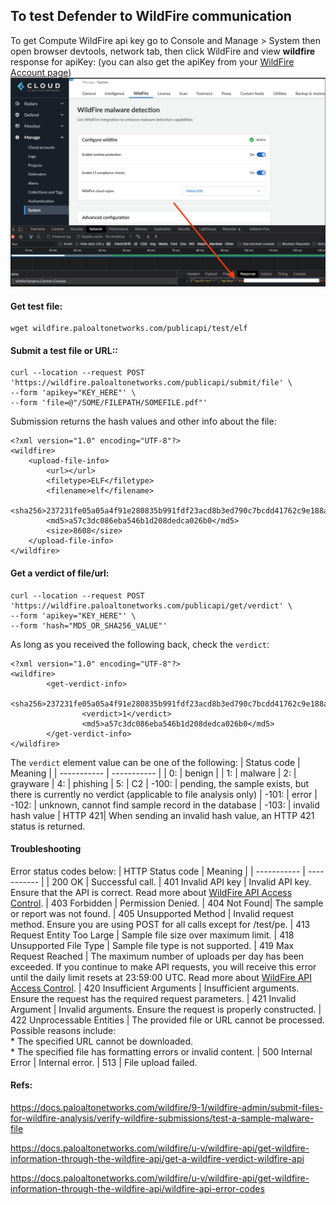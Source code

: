 ## To test Defender to WildFire communication

To get Compute WildFire api key go to Console and Manage > System then open browser devtools, network tab, then click WildFire and view **wildfire** response for apiKey: (you can also get the apiKey from your [WildFire Account page](https://wildfire.paloaltonetworks.com/wildfire/account))
![](./images/2022-05-20-08-09-38.png)

#### Get test file:
```
wget wildfire.paloaltonetworks.com/publicapi/test/elf
```

#### Submit a test file or URL::
```
curl --location --request POST 'https://wildfire.paloaltonetworks.com/publicapi/submit/file' \
--form 'apikey="KEY_HERE"' \
--form 'file=@"/SOME/FILEPATH/SOMEFILE.pdf"'
```

Submission returns the hash values and other info about the file:
```
<?xml version="1.0" encoding="UTF-8"?>
<wildfire>
    <upload-file-info>
        <url></url>
        <filetype>ELF</filetype>
        <filename>elf</filename>
        <sha256>237231fe05a05a4f91e280835b991fdf23acd8b3ed790c7bcdd41762c9e188aa</sha256>
        <md5>a57c3dc086eba546b1d208dedca026b0</md5>
        <size>8608</size>
    </upload-file-info>
</wildfire>
```

#### Get a verdict of file/url:
```
curl --location --request POST 'https://wildfire.paloaltonetworks.com/publicapi/get/verdict' \
--form 'apikey="KEY_HERE"' \
--form 'hash="MD5_OR_SHA256_VALUE"'
```

As long as you received the following back, check the `verdict`:
```
<?xml version="1.0" encoding="UTF-8"?>
<wildfire>
        <get-verdict-info>
                <sha256>237231fe05a05a4f91e280835b991fdf23acd8b3ed790c7bcdd41762c9e188aa</sha256>
                <verdict>1</verdict>
                <md5>a57c3dc086eba546b1d208dedca026b0</md5>
        </get-verdict-info>
</wildfire>
```

The `verdict` element value can be one of the following:
| Status code | Meaning |
| ----------- | ----------- | 
| 0: | benign |
| 1:  | malware
| 2: | grayware
| 4: | phishing
| 5: | C2
| -100: | pending, the sample exists, but there is currently no verdict (applicable to file analysis only)
| -101: | error
| -102: | unknown, cannot find sample record in the database
| -103: | invalid hash value
| HTTP 421| When sending an invalid hash value, an HTTP 421 status is returned.

#### Troubleshooting

Error status codes below:
| HTTP Status code | Meaning |
| ----------- | ----------- | 
| 200 OK | Successful call.
| 401 Invalid API key | Invalid API key. Ensure that the API is correct. Read more about [WildFire API Access Control](https://docs.paloaltonetworks.com/content/techdocs/en_US/wildfire/u-v/wildfire-api/about-the-wildfire-api/wildfire-api-access-control.html#ida6454901-e274-4381-8f64-958d2404e6e3).
| 403 Forbidden | Permission Denied.
| 404 Not Found| The sample or report was not found.
| 405 Unsupported Method | Invalid request method. Ensure you are using POST for all calls except for /test/pe.
| 413 Request Entity Too Large | Sample file size over maximum limit.
| 418 Unsupported File Type | Sample file type is not supported.
| 419 Max Request Reached | The maximum number of uploads per day has been exceeded. If you continue to make API requests, you will receive this error until the daily limit resets at 23:59:00 UTC. Read more about [WildFire API Access Control](https://docs.paloaltonetworks.com/content/techdocs/en_US/wildfire/u-v/wildfire-api/about-the-wildfire-api/wildfire-api-access-control.html#ida6454901-e274-4381-8f64-958d2404e6e3).
| 420 Insufficient Arguments | Insufficient arguments. Ensure the request has the required request parameters.
| 421 Invalid Argument | Invalid arguments. Ensure the request is properly constructed.
| 422 Unprocessable Entities | The provided file or URL cannot be processed. Possible reasons include:<br /> * The specified URL cannot be downloaded.<br /> * The specified file has formatting errors or invalid content.
| 500 Internal Error | Internal error.
| 513 | File upload failed.



#### Refs:

https://docs.paloaltonetworks.com/wildfire/9-1/wildfire-admin/submit-files-for-wildfire-analysis/verify-wildfire-submissions/test-a-sample-malware-file

https://docs.paloaltonetworks.com/wildfire/u-v/wildfire-api/get-wildfire-information-through-the-wildfire-api/get-a-wildfire-verdict-wildfire-api

https://docs.paloaltonetworks.com/wildfire/u-v/wildfire-api/get-wildfire-information-through-the-wildfire-api/wildfire-api-error-codes